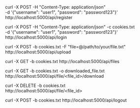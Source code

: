 
curl -X POST -H "Content-Type: application/json" \
     -d '{"username": "user1", "password": "password123"}' \
     http://localhost:5000/api/register


curl -X POST -H "Content-Type: application/json" -c cookies.txt \
     -d '{"username": "user1", "password": "password123"}' \
     http://localhost:5000/api/login


curl -X POST -b cookies.txt -F "file=@/path/to/your/file.txt" \
     http://localhost:5000/api/upload


curl -X GET -b cookies.txt http://localhost:5000/api/files


curl -X GET -b cookies.txt -o downloaded_file.txt \
     http://localhost:5000/api/file/<file_id>/download


curl -X DELETE -b cookies.txt \
     http://localhost:5000/api/file/<file_id>


curl -X POST -b cookies.txt http://localhost:5000/api/logout
